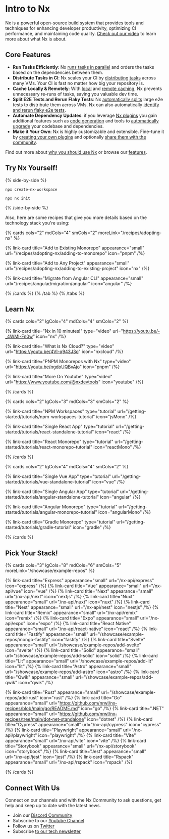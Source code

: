 # Intro to Nx

Nx is a powerful open-source build system that provides tools and techniques for enhancing developer productivity, optimizing CI performance, and maintaining code quality. [Check out our video](/getting-started/why-nx) to learn more about what Nx is about.

## Core Features

-  **Run Tasks Efficiently**: Nx [runs tasks in parallel](/features/run-tasks) and orders the tasks based on the dependencies between them.
-  **Distribute Tasks in CI**: Nx scales your CI by [distributing tasks](/ci/features/distribute-task-execution) across many VMs. Your CI is fast no matter how big your repository is.
-  **Cache Locally & Remotely**: With [local](/features/cache-task-results) and [remote caching](/ci/features/remote-cache), Nx prevents unnecessary re-runs of tasks, saving you valuable dev time.
-  **Split E2E Tests and Rerun Flaky Tests**: Nx [automatically splits](/ci/features/split-e2e-tasks) large e2e tests to distribute them across VMs. Nx can also automatically [identify and rerun flaky e2e tests](/ci/features/flaky-tasks).
-  **Automate Dependency Updates**: if you leverage [Nx plugins](/concepts/nx-plugins) you gain additional features such as [code generation](/features/generate-code) and tools to [automatically upgrade](features/automate-updating-dependencies) your codebase and dependencies.
-  **Make it Your Own**: Nx is highly customizable and extensible. Fine-tune it by [creating your own plugins](/extending-nx/intro/getting-started) and optionally [share them with the community](/extending-nx/tutorials/publish-plugin#publish-your-nx-plugin).

<!-- - **Monorepo and Single Projects**: Nx supports both, monorepos as well as single-project (standalone) workspaces. -->

Find out more about [why you should use Nx](/getting-started/why-nx) or browse our [features](/features).

## Try Nx Yourself!

{% side-by-side %}

```shell {% title="Create a new workspace" %}
npx create-nx-workspace
```

```shell {% title="Add Nx to an existing workspace" %}
npx nx init
```

{% /side-by-side %}

Also, here are some recipes that give you more details based on the technology stack you're using:

{% cards cols="2" mdCols="4" smCols="2" moreLink="/recipes/adopting-nx" %}

{% link-card title="Add to Existing Monorepo" appearance="small" url="/recipes/adopting-nx/adding-to-monorepo" icon="pnpm" /%}

{% link-card title="Add to Any Project" appearance="small" url="/recipes/adopting-nx/adding-to-existing-project" icon="nx" /%}

{% link-card title="Migrate from Angular CLI" appearance="small" url="/recipes/angular/migration/angular" icon="angular" /%}

{% /cards %}
{% /tab %}
{% /tabs %}

## Learn Nx

{% cards cols="2" lgCols="4" mdCols="4" smCols="2" %}

{% link-card title="Nx in 10 minutes!" type="video" url="https://youtu.be/-_4WMl-Fn0w" icon="nx" /%}

{% link-card title="What is Nx Cloud?" type="video" url="https://youtu.be/4VI-q943J3o" icon="nxcloud" /%}

{% link-card title="PNPM Monorepos with Nx" type="video" url="https://youtu.be/ngdoUQBvAjo" icon="pnpm" /%}

{% link-card title="More On Youtube" type="video" url="https://www.youtube.com/@nxdevtools" icon="youtube" /%}

{% /cards %}

{% cards cols="2" lgCols="3" mdCols="3" smCols="2" %}

{% link-card title="NPM Workspaces" type="tutorial" url="/getting-started/tutorials/npm-workspaces-tutorial" icon="jsMono" /%}

{% link-card title="Single React App" type="tutorial" url="/getting-started/tutorials/react-standalone-tutorial" icon="react" /%}

{% link-card title="React Monorepo" type="tutorial" url="/getting-started/tutorials/react-monorepo-tutorial" icon="reactMono" /%}

{% /cards %}

{% cards cols="2" lgCols="4" mdCols="4" smCols="2" %}

{% link-card title="Single Vue App" type="tutorial" url="/getting-started/tutorials/vue-standalone-tutorial" icon="vue" /%}

{% link-card title="Single Angular App" type="tutorial" url="/getting-started/tutorials/angular-standalone-tutorial" icon="angular" /%}

{% link-card title="Angular Monorepo" type="tutorial" url="/getting-started/tutorials/angular-monorepo-tutorial" icon="angularMono" /%}

{% link-card title="Gradle Monorepo" type="tutorial" url="/getting-started/tutorials/gradle-tutorial" icon="gradle" /%}

{% /cards %}

## Pick Your Stack!

{% cards cols="3" lgCols="8" mdCols="6" smCols="5" moreLink="/showcase/example-repos" %}

{% link-card title="Express" appearance="small" url="/nx-api/express" icon="express" /%}
{% link-card title="Vue" appearance="small" url="/nx-api/vue" icon="vue" /%}
{% link-card title="Next" appearance="small" url="/nx-api/next" icon="nextjs" /%}
{% link-card title="Nuxt" appearance="small" url="/nx-api/nuxt" icon="nuxt" /%}
{% link-card title="Nest" appearance="small" url="/nx-api/nest" icon="nestjs" /%}
{% link-card title="Remix" appearance="small" url="/nx-api/remix" icon="remix" /%}
{% link-card title="Expo" appearance="small" url="/nx-api/expo" icon="expo" /%}
{% link-card title="React Native" appearance="small" url="/nx-api/react-native" icon="react" /%}
{% link-card title="Fastify" appearance="small" url="/showcase/example-repos/mongo-fastify" icon="fastify" /%}
{% link-card title="Svelte" appearance="small" url="/showcase/example-repos/add-svelte" icon="svelte" /%}
{% link-card title="Solid" appearance="small" url="/showcase/example-repos/add-solid" icon="solid" /%}
{% link-card title="Lit" appearance="small" url="/showcase/example-repos/add-lit" icon="lit" /%}
{% link-card title="Astro" appearance="small" url="/showcase/example-repos/add-astro" icon="astro" /%}
{% link-card title="Qwik" appearance="small" url="/showcase/example-repos/add-qwik" icon="qwik" /%}

{% link-card title="Rust" appearance="small" url="/showcase/example-repos/add-rust" icon="rust" /%}
{% link-card title="Go" appearance="small" url="https://github.com/nrwl/nx-recipes/blob/main/go/README.md" icon="go" /%}
{% link-card title=".NET" appearance="small" url="https://github.com/nrwl/nx-recipes/tree/main/dot-net-standalone" icon="dotnet" /%}
{% link-card title="Cypress" appearance="small" url="/nx-api/cypress" icon="cypress" /%}
{% link-card title="Playwright" appearance="small" url="/nx-api/playwright" icon="playwright" /%}
{% link-card title="Vite" appearance="small" url="/nx-api/vite" icon="vite" /%}
{% link-card title="Storybook" appearance="small" url="/nx-api/storybook" icon="storybook" /%}
{% link-card title="Jest" appearance="small" url="/nx-api/jest" icon="jest" /%}
{% link-card title="Rspack" appearance="small" url="/nx-api/rspack" icon="rspack" /%}

{% /cards %}

## Connect With Us

Connect on our channels and with the Nx Community to ask questions, get help and keep up to date with the latest news.

-  Join our [Discord Community](https://go.nx.dev/community)
-  Subscribe to our [Youtube Channel](https://www.youtube.com/@nxdevtools)
-  Follow us on [Twitter](https://twitter.com/nxdevtools)
-  Subscribe [to our tech newsletter](https://go.nrwl.io/nx-newsletter)

